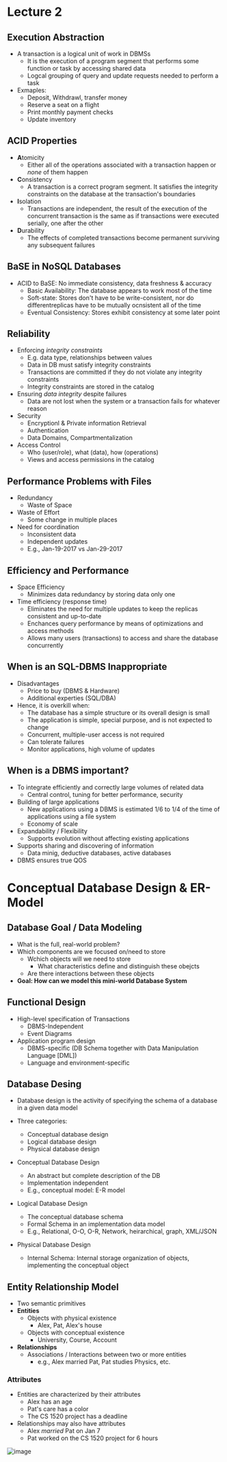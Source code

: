 # Lecture 2

## Execution Abstraction

* A transaction is a logical unit of work in DBMSs
  * It is the execution of a program segment that performs some function or task by accessing shared data
  * Logcal grouping of query and update requests needed to perform a task
* Exmaples:
  * Deposit, Withdrawl, transfer money
  * Reserve a seat on a flight
  * Print monthly payment checks
  * Update inventory
 
## ACID Properties

* **A**tomicity
  * Either all of the operations associated with a transaction happen or _none_ of them happen
* **C**onsistency
  * A transaction is a correct program segment. It satisfies the integrity constraints on the database at the transaction's boundaries 
* **I**solation
  * Transactions are independent, the result of the execution of the concurrent transaction is the same as if transactions were executed serially, one after the other
* **D**urability
  * The effects of completed transactions become permanent surviving any subsequent failures
 
## BaSE in NoSQL Databases

* ACID to BaSE: No immediate consistency, data freshness & accuracy
  * Basic Availability: The database appears to work most of the time
  * Soft-state: Stores don't have to be write-consistent, nor do differentreplicas have to be mutually ocnsistent all of the time
  * Eventual Consistency: Stores exhibit consistency at some later point
 
## Reliability

* Enforcing _integrity constraints_
  * E.g. data type, relationships between values
  * Data in DB must satisfy integrity constraints
  * Transactions are committed if they do not violate any integrity constraints
  * Integrity constraints are stored in the catalog
* Ensuring _data integrity_ despite failures
  * Data are not lost when the system or a transaction fails for whatever reason
* Security
  * Encryptionl & Private information Retrieval
  * Authentication
  * Data Domains, Compartmentalization
* Access Control
  * Who (user/role), what (data), how (operations)
  * Views and access permissions in the catalog
 
## Performance Problems with Files

* Redundancy
  * Waste of Space
* Waste of Effort
  * Some change in multiple places
* Need for coordination
  * Inconsistent data
  * Independent updates
  * E.g., Jan-19-2017 vs Jan-29-2017
 
## Efficiency and Performance

* Space Efficiency
  * Minimizes data redundancy by storing data only one
* Time efficiency (response time)
  * Eliminates the need for multiple updates to keep the replicas consistent and up-to-date
  * Enchances query performance by means of optimizations and access methods
  * Allows many users (transactions) to access and share the database concurrently
 
## When is an SQL-DBMS Inappropriate

* Disadvantages
  * Price to buy (DBMS & Hardware)
  * Additional experties (SQL/DBA)
* Hence, it is overkill when:
  * The database has a simple structure or its overall design is small
  * The application is simple, special purpose, and is not expected to change
  * Concurrent, multiple-user access is not required
  * Can tolerate failures
  * Monitor applications, high volume of updates
 
## When is a DBMS important?

* To integrate efficiently and correctly large volumes of related data
  * Central control, tuning for better performance, security
* Building of large applications
  * New applications using a DBMS is estimated 1/6 to 1/4 of the time of applications using a file system
  * Economy of scale
* Expandability / Flexibility
  * Supports evolution without affecting existing applications
* Supports sharing and discovering of information
  * Data minig, deductive databases, active databases
* DBMS ensures true QOS

# Conceptual Database Design & ER-Model

## Database Goal / Data Modeling

* What is the full, real-world problem?
* Which components are we focused on/need to store
  * Wchich objects will we need to store
    * What characteristics define and distinguish these obejcts
  * Are there interactions between these objects 
* **Goal: How can we model this mini-world Database System**

## Functional Design

* High-level specification of Transactions
  * DBMS-Independent
  * Event Diagrams
* Application program design
  * DBMS-specific (DB Schema together with Data Manipulation Language [DML])
  * Language and environment-specific
 
## Database Desing

* Database design is the activity of specifying the schema of a database in a given data model
* Three categories:
  * Conceptual database design
  * Logical database design
  * Physical database design
 
* Conceptual Database Design
  * An abstract but complete description of the DB
  * Implementation independent
  * E.g., conceptual model: E-R model
 
* Logical Database Design
  * The conceptual database schema
  * Formal Schema in an implementation data model
  * E.g., Relational, O-O, O-R, Network, heirarchical, graph, XML/JSON
 
* Physical Database Design
  * Internal Schema: Internal storage organization of objects, implementing the conceptual object
 
## Entity Relationship Model

* Two semantic primitives
* **Entities**
  * Objects with physical existence
    * Alex, Pat, Alex's house
  * Objects with conceptual existence
    * University, Course, Account
* **Relationships**
  * Associations / Interactions between two or more entities
    * e.g., Alex married Pat, Pat studies Physics, etc.
   
### Attributes

* Entities are characterized by their attributes
  * Alex has an age
  * Pat's care has a color
  * The CS 1520 project has a deadline
* Relationships may also have attributes
  * Alex _married_ Pat on Jan 7
  * Pat worked on the CS 1520 project for 6 hours
    
![image](https://github.com/user-attachments/assets/b781259e-ff86-4b0a-b75e-a7808886e109)
   
